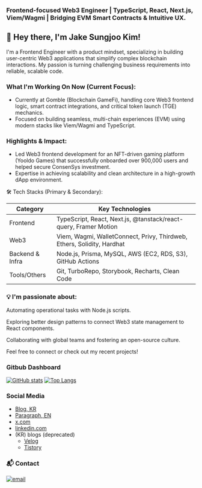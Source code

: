 ### Frontend-focused Web3 Engineer | TypeScript, React, Next.js, Viem/Wagmi | Bridging EVM Smart Contracts & Intuitive UX.

## 👋 Hey there, I'm Jake Sungjoo Kim!

I'm a Frontend Engineer with a product mindset, specializing in building user-centric Web3 applications that simplify complex blockchain interactions. My passion is turning challenging business requirements into reliable, scalable code.

### What I'm Working On Now (Current Focus):
- Currently at Gomble (Blockchain GameFi), handling core Web3 frontend logic, smart contract integrations, and critical token launch (TGE) mechanics.
- Focused on building seamless, multi-chain experiences (EVM) using modern stacks like Viem/Wagmi and TypeScript.

### Highlights & Impact:
- Led Web3 frontend development for an NFT-driven gaming platform (Yooldo Games) that successfully onboarded over 900,000 users and helped secure ConsenSys investment.
- Expertise in achieving scalability and clean architecture in a high-growth dApp environment.

🛠 Tech Stacks (Primary & Secondary):

| Category | Key Technologies |  
| --- | --- |  
| Frontend |	TypeScript, React, Next.js, @tanstack/react-query, Framer Motion |  
| Web3 |	Viem, Wagmi, WalletConnect, Privy, Thirdweb, Ethers, Solidity, Hardhat |  
| Backend & Infra |	Node.js, Prisma, MySQL, AWS (EC2, RDS, S3), GitHub Actions |  
| Tools/Others |	Git, TurboRepo, Storybook, Recharts, Clean Code |  

### 💡 I'm passionate about:

Automating operational tasks with Node.js scripts.

Exploring better design patterns to connect Web3 state management to React components.

Collaborating with global teams and fostering an open-source culture.

Feel free to connect or check out my recent projects!

### Gitbub Dashboard

[![GitHub stats](https://github-readme-stats.vercel.app/api?username=howdyfrom2019&theme=tokyonight&line_height=20)](https://github.com/anuraghazra/github-readme-stats) [![Top Langs](https://github-readme-stats.vercel.app/api/top-langs/?username=howdyfrom2019&layout=compact&theme=cobalt)](https://github.com/anuraghazra/github-readme-stats)

### Social Media
- [Blog, KR](https://web3boy.io)
- [Paragraph, EN](https://paragraph.xyz/@bcryptojake)
- [x.com](https://x.com/b_cryptojake)
- [linkedin.com](https://www.linkedin.com/in/sungjoo-kim-jake/)
- (KR) blogs (deprecated)
  - [Velog](https://velog.io/@howdy/posts)
  - [Tistory](https://dev-russel.tistory.com/)

### 📬 Contact
<a href="mailto:jiovana.jake@gmail.com"> <img src="https://img.shields.io/badge/Gmail-D14836?style=for-the-badge&logo=gmail&logoColor=white" alt="email" /> </a>
